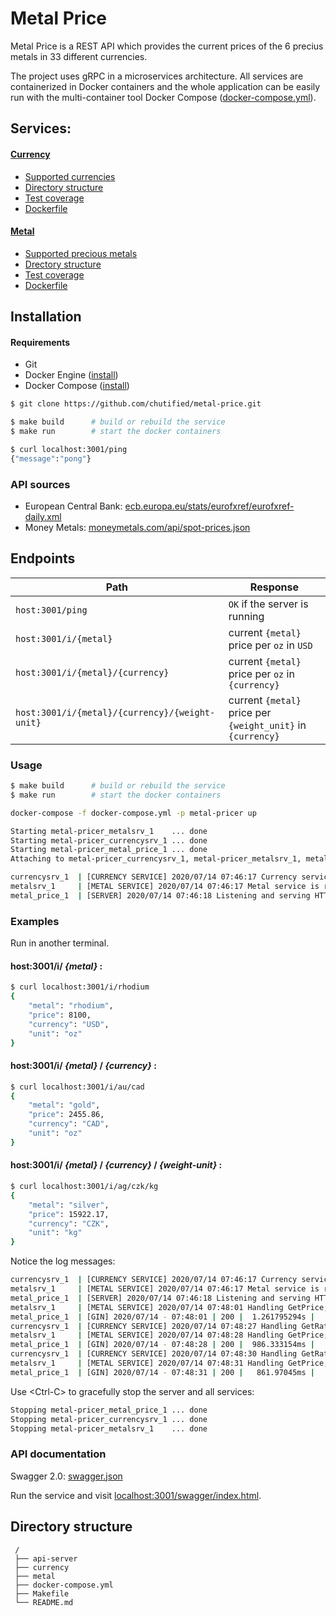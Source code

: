 # Metal Price
Metal Price is a REST API which provides the current prices of the 6 precius metals in 33 different currencies.

The project uses gRPC in a microservices architecture. All services are containerized in Docker containers and the whole application can be easily run with the multi-container tool Docker Compose (<a href="https://github.com/chutified/metal-price/blob/master/docker-compose.yml">docker-compose.yml</a>).

## Services:
#### <a href="https://github.com/chutified/metal-price/tree/master/currency">Currency</a>
- <a href="https://github.com/chutified/metal-price/tree/master/currency#supported-currencies">Supported currencies</a>
- <a href="https://github.com/chutified/metal-price/tree/master/currency#directory-structure">Directory structure</a>
- <a href="https://github.com/chutified/metal-price/tree/master/currency#test-output">Test coverage</a>
- <a href="https://github.com/chutified/metal-price/blob/master/currency/Dockerfile">Dockerfile</a>

#### <a href="https://github.com/chutified/metal-price/tree/master/metal">Metal</a>
- <a href="https://github.com/chutified/metal-price/tree/master/metal#supported-precious-metals">Supported precious metals</a>
- <a href="https://github.com/chutified/metal-price/tree/master/metal#directory-structure">Drectory structure</a>
- <a href="https://github.com/chutified/metal-price/tree/master/metal#test-output">Test coverage</a>
- <a href="https://github.com/chutified/metal-price/blob/master/metal/Dockerfile">Dockerfile</a>

## Installation

#### Requirements
- Git
- Docker Engine (<a href="https://docs.docker.com/engine/install/" target="_blank">install</a>)
- Docker Compose (<a href="https://docs.docker.com/compose/install/" target="_blank">install</a>)

```bash
$ git clone https://github.com/chutified/metal-price.git

$ make build      # build or rebuild the service
$ make run        # start the docker containers

$ curl localhost:3001/ping
{"message":"pong"}
```

### API sources
- European Central Bank: <a href="https://www.ecb.europa.eu/stats/eurofxref/eurofxref-daily.xml" target="_blank">ecb.europa.eu/stats/eurofxref/eurofxref-daily.xml</a>
- Money Metals: <a href="https://www.moneymetals.com/api/spot-prices.json" target="_blank">moneymetals.com/api/spot-prices.json</a>

## Endpoints
| **Path** | **Response** |
|----------|------|
| `host:3001/ping`  | `OK` if the server is running |
| `host:3001/i/{metal}`  | current `{metal}` price per `oz` in `USD` |
| `host:3001/i/{metal}/{currency}`  | current `{metal}` price per `oz` in `{currency}` |
| `host:3001/i/{metal}/{currency}/{weight-unit}`  | current `{metal}` price per `{weight_unit}` in `{currency}` |

### Usage
```bash
$ make build      # build or rebuild the service
$ make run        # start the docker containers

docker-compose -f docker-compose.yml -p metal-pricer up

Starting metal-pricer_metalsrv_1    ... done
Starting metal-pricer_currencysrv_1 ... done
Starting metal-pricer_metal_price_1 ... done
Attaching to metal-pricer_currencysrv_1, metal-pricer_metalsrv_1, metal-pricer_metal_price_1

currencysrv_1  | [CURRENCY SERVICE] 2020/07/14 07:46:17 Currency service is running (active)
metalsrv_1     | [METAL SERVICE] 2020/07/14 07:46:17 Metal service is running (active)
metal_price_1  | [SERVER] 2020/07/14 07:46:18 Listening and serving HTTP on port 3001
```

### Examples
Run in another terminal.

#### host:3001/i/ *{metal}* :
```sh
$ curl localhost:3001/i/rhodium
{
    "metal": "rhodium",
    "price": 8100,
    "currency": "USD",
    "unit": "oz"
}
```

#### host:3001/i/ *{metal}* / *{currency}* :
```sh
$ curl localhost:3001/i/au/cad
{
    "metal": "gold",
    "price": 2455.86,
    "currency": "CAD",
    "unit": "oz"
}
```

#### host:3001/i/ *{metal}* / *{currency}* / *{weight-unit}* :
```sh
$ curl localhost:3001/i/ag/czk/kg
{
    "metal": "silver",
    "price": 15922.17,
    "currency": "CZK",
    "unit": "kg"
}
```  

Notice the log messages:
```bash
currencysrv_1  | [CURRENCY SERVICE] 2020/07/14 07:46:17 Currency service is running (active)
metalsrv_1     | [METAL SERVICE] 2020/07/14 07:46:17 Metal service is running (active)
metal_price_1  | [SERVER] 2020/07/14 07:46:18 Listening and serving HTTP on port 3001
metalsrv_1     | [METAL SERVICE] 2020/07/14 07:48:01 Handling GetPrice; Material: rhodium
metal_price_1  | [GIN] 2020/07/14 - 07:48:01 | 200 |  1.261795294s |      172.21.0.1 | GET      "/i/rhodium"
currencysrv_1  | [CURRENCY SERVICE] 2020/07/14 07:48:27 Handling GetRate; Base: USD, Destination: CAD
metalsrv_1     | [METAL SERVICE] 2020/07/14 07:48:28 Handling GetPrice; Material: gold
metal_price_1  | [GIN] 2020/07/14 - 07:48:28 | 200 |  986.333154ms |      172.21.0.1 | GET      "/i/au/cad"
currencysrv_1  | [CURRENCY SERVICE] 2020/07/14 07:48:30 Handling GetRate; Base: USD, Destination: CZK
metalsrv_1     | [METAL SERVICE] 2020/07/14 07:48:31 Handling GetPrice; Material: silver
metal_price_1  | [GIN] 2020/07/14 - 07:48:31 | 200 |   861.97045ms |      172.21.0.1 | GET      "/i/ag/czk/kg"
```

Use \<Ctrl-C\> to gracefully stop the server and all services:
```bash
Stopping metal-pricer_metal_price_1 ... done
Stopping metal-pricer_currencysrv_1 ... done
Stopping metal-pricer_metalsrv_1    ... done
```

### API documentation
Swagger 2.0: <a href="https://github.com/chutified/metal-price/blob/master/api-server/docs/swagger.json">swagger.json</a>

Run the service and visit <a href="http://localhost:3001/swagger/index.html" target="_blank">localhost:3001/swagger/index.html</a>.

## Directory structure
```
 /
 ├── api-server
 ├── currency
 ├── metal
 ├── docker-compose.yml
 ├── Makefile
 └── README.md
```
